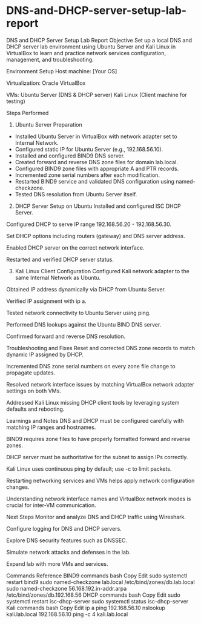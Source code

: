 # DNS-and-DHCP-server-setup-lab-report
DNS and DHCP Server Setup Lab Report
Objective
Set up a local DNS and DHCP server lab environment using Ubuntu Server and Kali Linux in VirtualBox to learn and practice network services configuration, management, and troubleshooting.

Environment Setup
Host machine: [Your OS]

Virtualization: Oracle VirtualBox

VMs:
Ubuntu Server (DNS & DHCP server)
Kali Linux (Client machine for testing)

Steps Performed
1. Ubuntu Server Preparation
- Installed Ubuntu Server in VirtualBox with network adapter set to Internal Network.
- Configured static IP for Ubuntu Server (e.g., 192.168.56.10).
- Installed and configured BIND9 DNS server.
- Created forward and reverse DNS zone files for domain lab.local.
- Configured BIND9 zone files with appropriate A and PTR records.
- Incremented zone serial numbers after each modification.
- Restarted BIND9 service and validated DNS configuration using named-checkzone.
- Tested DNS resolution from Ubuntu Server itself.

2. DHCP Server Setup on Ubuntu
Installed and configured ISC DHCP Server.

Configured DHCP to serve IP range 192.168.56.20 - 192.168.56.30.

Set DHCP options including routers (gateway) and DNS server address.

Enabled DHCP server on the correct network interface.

Restarted and verified DHCP server status.

3. Kali Linux Client Configuration
Configured Kali network adapter to the same Internal Network as Ubuntu.

Obtained IP address dynamically via DHCP from Ubuntu Server.

Verified IP assignment with ip a.

Tested network connectivity to Ubuntu Server using ping.

Performed DNS lookups against the Ubuntu BIND DNS server.

Confirmed forward and reverse DNS resolution.

Troubleshooting and Fixes
Reset and corrected DNS zone records to match dynamic IP assigned by DHCP.

Incremented DNS zone serial numbers on every zone file change to propagate updates.

Resolved network interface issues by matching VirtualBox network adapter settings on both VMs.

Addressed Kali Linux missing DHCP client tools by leveraging system defaults and rebooting.

Learnings and Notes
DNS and DHCP must be configured carefully with matching IP ranges and hostnames.

BIND9 requires zone files to have properly formatted forward and reverse zones.

DHCP server must be authoritative for the subnet to assign IPs correctly.

Kali Linux uses continuous ping by default; use -c to limit packets.

Restarting networking services and VMs helps apply network configuration changes.

Understanding network interface names and VirtualBox network modes is crucial for inter-VM communication.

Next Steps
Monitor and analyze DNS and DHCP traffic using Wireshark.

Configure logging for DNS and DHCP servers.

Explore DNS security features such as DNSSEC.

Simulate network attacks and defenses in the lab.

Expand lab with more VMs and services.

Commands Reference
BIND9 commands
bash
Copy
Edit
sudo systemctl restart bind9
sudo named-checkzone lab.local /etc/bind/zones/db.lab.local
sudo named-checkzone 56.168.192.in-addr.arpa /etc/bind/zones/db.192.168.56
DHCP commands
bash
Copy
Edit
sudo systemctl restart isc-dhcp-server
sudo systemctl status isc-dhcp-server
Kali commands
bash
Copy
Edit
ip a
ping 192.168.56.10
nslookup kali.lab.local 192.168.56.10
ping -c 4 kali.lab.local
